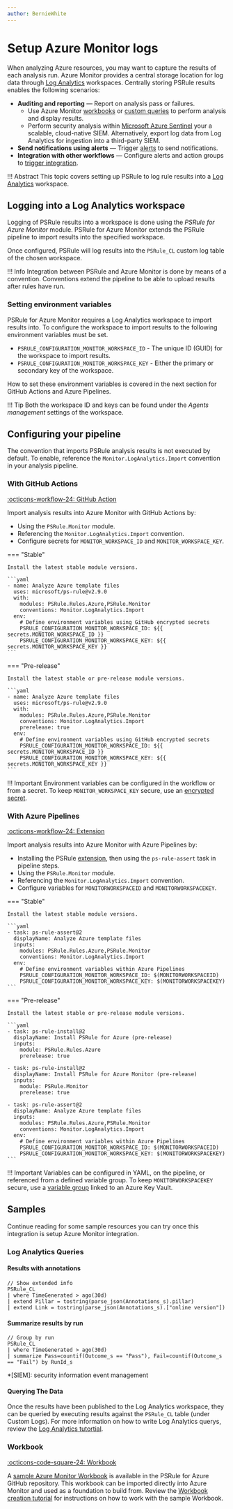 ```yaml
---
author: BernieWhite
---
```


# Setup Azure Monitor logs

When analyzing Azure resources, you may want to capture the results of each analysis run.
Azure Monitor provides a central storage location for log data through [Log Analytics][1] workspaces.
Centrally storing PSRule results enables the following scenarios:

- **Auditing and reporting** &mdash; Report on analysis pass or failures.
  - Use Azure Monitor [workbooks][4] or [custom queries][3] to perform analysis and display results.
  - Perform security analysis within [Microsoft Azure Sentinel][2] your a scalable, cloud-native SIEM.
    Alternatively, export log data from Log Analytics for ingestion into a third-party SIEM.
- **Send notifications using alerts** &mdash; Trigger [alerts][5] to send notifications.
- **Integration with other workflows** &mdash; Configure alerts and action groups to [trigger integration][6].

!!! Abstract
    This topic covers setting up PSRule to log rule results into a [Log Analytics][1] workspace.

  [1]: https://docs.microsoft.com/azure/azure-monitor/logs/log-analytics-overview
  [2]: https://docs.microsoft.com/azure/sentinel/overview
  [3]: https://docs.microsoft.com/azure/azure-monitor/logs/queries
  [4]: https://docs.microsoft.com/azure/azure-monitor/visualize/workbooks-overview
  [5]: https://docs.microsoft.com/azure/azure-monitor/alerts/alerts-log
  [6]: https://docs.microsoft.com/azure/azure-monitor/alerts/alerts-common-schema-integrations

## Logging into a Log Analytics workspace

Logging of PSRule results into a workspace is done using the _PSRule for Azure Monitor_ module.
PSRule for Azure Monitor extends the PSRule pipeline to import results into the specified workspace.

Once configured, PSRule will log results into the `PSRule_CL` custom log table of the chosen workspace.

!!! Info
    Integration between PSRule and Azure Monitor is done by means of a convention.
    Conventions extend the pipeline to be able to upload results after rules have run.

### Setting environment variables

PSRule for Azure Monitor requires a Log Analytics workspace to import results into.
To configure the workspace to import results to the following environment variables must be set.

- `PSRULE_CONFIGURATION_MONITOR_WORKSPACE_ID` - The unique ID (GUID) for the workspace to import results.
- `PSRULE_CONFIGURATION_MONITOR_WORKSPACE_KEY` - Either the primary or secondary key of the workspace.

How to set these environment variables is covered in the next section for GitHub Actions and Azure Pipelines.

!!! Tip
    Both the workspace ID and keys can be found under the _Agents management_ settings of the workspace.

## Configuring your pipeline

The convention that imports PSRule analysis results is not executed by default.
To enable, reference the `Monitor.LogAnalytics.Import` convention in your analysis pipeline.

### With GitHub Actions

[:octicons-workflow-24: GitHub Action][7]

Import analysis results into Azure Monitor with GitHub Actions by:

- Using the `PSRule.Monitor` module.
- Referencing the `Monitor.LogAnalytics.Import` convention.
- Configure secrets for `MONITOR_WORKSPACE_ID` and `MONITOR_WORKSPACE_KEY`.

=== "Stable"

    Install the latest stable module versions.

    ```yaml
    - name: Analyze Azure template files
      uses: microsoft/ps-rule@v2.9.0
      with:
        modules: PSRule.Rules.Azure,PSRule.Monitor
        conventions: Monitor.LogAnalytics.Import
      env:
        # Define environment variables using GitHub encrypted secrets
        PSRULE_CONFIGURATION_MONITOR_WORKSPACE_ID: ${{ secrets.MONITOR_WORKSPACE_ID }}
        PSRULE_CONFIGURATION_MONITOR_WORKSPACE_KEY: ${{ secrets.MONITOR_WORKSPACE_KEY }}
    ```

=== "Pre-release"

    Install the latest stable or pre-release module versions.

    ```yaml
    - name: Analyze Azure template files
      uses: microsoft/ps-rule@v2.9.0
      with:
        modules: PSRule.Rules.Azure,PSRule.Monitor
        conventions: Monitor.LogAnalytics.Import
        prerelease: true
      env:
        # Define environment variables using GitHub encrypted secrets
        PSRULE_CONFIGURATION_MONITOR_WORKSPACE_ID: ${{ secrets.MONITOR_WORKSPACE_ID }}
        PSRULE_CONFIGURATION_MONITOR_WORKSPACE_KEY: ${{ secrets.MONITOR_WORKSPACE_KEY }}
    ```

!!! Important
    Environment variables can be configured in the workflow or from a secret.
    To keep `MONITOR_WORKSPACE_KEY` secure, use an [encrypted secret][8].

  [7]: https://github.com/marketplace/actions/psrule
  [8]: https://docs.github.com/actions/reference/encrypted-secrets

### With Azure Pipelines

[:octicons-workflow-24: Extension][9]

Import analysis results into Azure Monitor with Azure Pipelines by:

- Installing the PSRule [extension][9], then using the `ps-rule-assert` task in pipeline steps.
- Using the `PSRule.Monitor` module.
- Referencing the `Monitor.LogAnalytics.Import` convention.
- Configure variables for `MONITORWORKSPACEID` and `MONITORWORKSPACEKEY`.

=== "Stable"

    Install the latest stable module versions.

    ```yaml
    - task: ps-rule-assert@2
      displayName: Analyze Azure template files
      inputs:
        modules: PSRule.Rules.Azure,PSRule.Monitor
        conventions: Monitor.LogAnalytics.Import
      env:
        # Define environment variables within Azure Pipelines
        PSRULE_CONFIGURATION_MONITOR_WORKSPACE_ID: $(MONITORWORKSPACEID)
        PSRULE_CONFIGURATION_MONITOR_WORKSPACE_KEY: $(MONITORWORKSPACEKEY)
    ```

=== "Pre-release"

    Install the latest stable or pre-release module versions.

    ```yaml
    - task: ps-rule-install@2
      displayName: Install PSRule for Azure (pre-release)
      inputs:
        module: PSRule.Rules.Azure
        prerelease: true

    - task: ps-rule-install@2
      displayName: Install PSRule for Azure Monitor (pre-release)
      inputs:
        module: PSRule.Monitor
        prerelease: true

    - task: ps-rule-assert@2
      displayName: Analyze Azure template files
      inputs:
        modules: PSRule.Rules.Azure,PSRule.Monitor
        conventions: Monitor.LogAnalytics.Import
      env:
        # Define environment variables within Azure Pipelines
        PSRULE_CONFIGURATION_MONITOR_WORKSPACE_ID: $(MONITORWORKSPACEID)
        PSRULE_CONFIGURATION_MONITOR_WORKSPACE_KEY: $(MONITORWORKSPACEKEY)
    ```

!!! Important
    Variables can be configured in YAML, on the pipeline, or referenced from a defined variable group.
    To keep `MONITORWORKSPACEKEY` secure, use a [variable group][10] linked to an Azure Key Vault.

  [9]: https://marketplace.visualstudio.com/items?itemName=bewhite.ps-rule
  [10]: https://docs.microsoft.com/azure/devops/pipelines/library/variable-groups

## Samples

Continue reading for some sample resources you can try once this integration is setup Azure Monitor integration.

### Log Analytics Queries

#### Results with annotations

```kql title="Kusto"
// Show extended info
PSRule_CL
| where TimeGenerated > ago(30d)
| extend Pillar = tostring(parse_json(Annotations_s).pillar)
| extend Link = tostring(parse_json(Annotations_s).["online version"])
```

#### Summarize results by run

```kql title="Kusto"
// Group by run
PSRule_CL
| where TimeGenerated > ago(30d)
| summarize Pass=countif(Outcome_s == "Pass"), Fail=countif(Outcome_s  == "Fail") by RunId_s
```

*[SIEM]: security information event management

#### Querying The Data

Once the results have been published to the Log Analytics workspace, they can be queried by executing
results against the `PSRule_CL` table (under Custom Logs). For more information on how to write Log
Analytics querys, review the [Log Analytics tutortial][11].

  [11]: https://learn.microsoft.com/azure/azure-monitor/logs/log-analytics-tutorial

### Workbook

[:octicons-code-square-24: Workbook][13]

A [sample Azure Monitor Workbook][13] is available in the PSRule for Azure GitHub repository.
This workbook can be imported directly into Azure Monitor and used as a foundation to build from.
Review the [Workbook creation tutorial][12] for instructions on how to work with the sample Workbook.

  [12]: https://learn.microsoft.com/azure/azure-monitor/visualize/workbooks-create-workbook
  [13]: https://github.com/Azure/PSRule.Rules.Azure/blob/main/docs/setup/workbook.json

